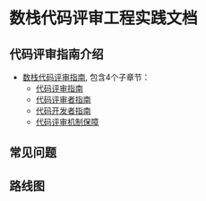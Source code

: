 # 数栈代码评审工程实践文档

## 代码评审指南介绍

* [数栈代码评审指南](review/index.md), 包含4个子章节：
  * [代码评审指南](review/codeReview/index.md)
  * [代码评审者指南](review/reviewer/index.md)
  * [代码开发者指南](review/owner/index.md)
  * [代码评审机制保障](review/mechanism/index.md)

## 常见问题

## 路线图
